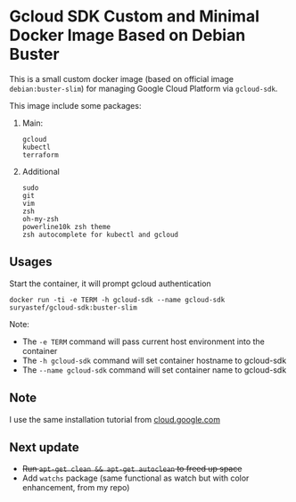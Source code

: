 # Gcloud SDK Custom and Minimal Docker Image Based on Debian Buster

This is a small custom docker image (based on official image `debian:buster-slim`) for managing Google Cloud Platform via `gcloud-sdk`.

This image include some packages:

1. Main:

    ```
    gcloud
    kubectl
    terraform
    ```

2. Additional

    ```
    sudo
    git
    vim
    zsh
    oh-my-zsh
    powerline10k zsh theme
    zsh autocomplete for kubectl and gcloud
    ```

## Usages

Start the container, it will prompt gcloud authentication

```
docker run -ti -e TERM -h gcloud-sdk --name gcloud-sdk suryastef/gcloud-sdk:buster-slim
```

Note:

- The `-e TERM` command will pass current host environment into the container
- The `-h gcloud-sdk` command will set container hostname to gcloud-sdk
- The `--name gcloud-sdk` command will set container name to gcloud-sdk

## Note

I use the same installation tutorial from [cloud.google.com](https://cloud.google.com/sdk/docs/downloads-apt-get)

## Next update

- ~~Run ```apt-get clean && apt-get autoclean``` to freed up space~~
- Add  ```watchs``` package (same functional as watch but with color enhancement, from my repo)